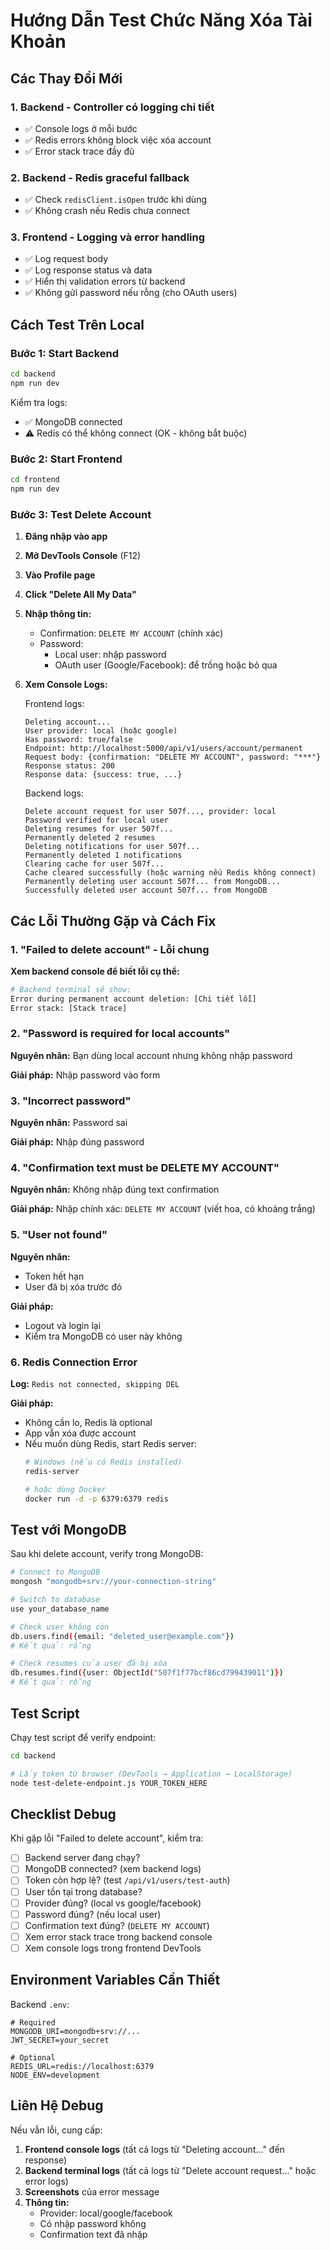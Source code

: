 # Hướng Dẫn Test Chức Năng Xóa Tài Khoản

## Các Thay Đổi Mới

### 1. Backend - Controller có logging chi tiết
- ✅ Console logs ở mỗi bước
- ✅ Redis errors không block việc xóa account
- ✅ Error stack trace đầy đủ

### 2. Backend - Redis graceful fallback
- ✅ Check `redisClient.isOpen` trước khi dùng
- ✅ Không crash nếu Redis chưa connect

### 3. Frontend - Logging và error handling
- ✅ Log request body
- ✅ Log response status và data
- ✅ Hiển thị validation errors từ backend
- ✅ Không gửi password nếu rỗng (cho OAuth users)

## Cách Test Trên Local

### Bước 1: Start Backend
```bash
cd backend
npm run dev
```

Kiểm tra logs:
- ✅ MongoDB connected
- ⚠️ Redis có thể không connect (OK - không bắt buộc)

### Bước 2: Start Frontend
```bash
cd frontend
npm run dev
```

### Bước 3: Test Delete Account

1. **Đăng nhập vào app**
2. **Mở DevTools Console** (F12)
3. **Vào Profile page**
4. **Click "Delete All My Data"**
5. **Nhập thông tin:**
   - Confirmation: `DELETE MY ACCOUNT` (chính xác)
   - Password: 
     - Local user: nhập password
     - OAuth user (Google/Facebook): để trống hoặc bỏ qua

6. **Xem Console Logs:**
   
   Frontend logs:
   ```
   Deleting account...
   User provider: local (hoặc google)
   Has password: true/false
   Endpoint: http://localhost:5000/api/v1/users/account/permanent
   Request body: {confirmation: "DELETE MY ACCOUNT", password: "***"}
   Response status: 200
   Response data: {success: true, ...}
   ```
   
   Backend logs:
   ```
   Delete account request for user 507f..., provider: local
   Password verified for local user
   Deleting resumes for user 507f...
   Permanently deleted 2 resumes
   Deleting notifications for user 507f...
   Permanently deleted 1 notifications
   Clearing cache for user 507f...
   Cache cleared successfully (hoặc warning nếu Redis không connect)
   Permanently deleting user account 507f... from MongoDB...
   Successfully deleted user account 507f... from MongoDB
   ```

## Các Lỗi Thường Gặp và Cách Fix

### 1. "Failed to delete account" - Lỗi chung

**Xem backend console để biết lỗi cụ thể:**

```bash
# Backend terminal sẽ show:
Error during permanent account deletion: [Chi tiết lỗi]
Error stack: [Stack trace]
```

### 2. "Password is required for local accounts"

**Nguyên nhân:** Bạn dùng local account nhưng không nhập password

**Giải pháp:** Nhập password vào form

### 3. "Incorrect password"

**Nguyên nhân:** Password sai

**Giải pháp:** Nhập đúng password

### 4. "Confirmation text must be DELETE MY ACCOUNT"

**Nguyên nhân:** Không nhập đúng text confirmation

**Giải pháp:** Nhập chính xác: `DELETE MY ACCOUNT` (viết hoa, có khoảng trắng)

### 5. "User not found"

**Nguyên nhân:** 
- Token hết hạn
- User đã bị xóa trước đó

**Giải pháp:** 
- Logout và login lại
- Kiểm tra MongoDB có user này không

### 6. Redis Connection Error

**Log:** `Redis not connected, skipping DEL`

**Giải pháp:** 
- Không cần lo, Redis là optional
- App vẫn xóa được account
- Nếu muốn dùng Redis, start Redis server:
  ```bash
  # Windows (nếu có Redis installed)
  redis-server
  
  # hoặc dùng Docker
  docker run -d -p 6379:6379 redis
  ```

## Test với MongoDB

Sau khi delete account, verify trong MongoDB:

```bash
# Connect to MongoDB
mongosh "mongodb+srv://your-connection-string"

# Switch to database
use your_database_name

# Check user không còn
db.users.find({email: "deleted_user@example.com"})
# Kết quả: rỗng

# Check resumes của user đã bị xóa
db.resumes.find({user: ObjectId("507f1f77bcf86cd799439011")})
# Kết quả: rỗng
```

## Test Script

Chạy test script để verify endpoint:

```bash
cd backend

# Lấy token từ browser (DevTools → Application → LocalStorage)
node test-delete-endpoint.js YOUR_TOKEN_HERE
```

## Checklist Debug

Khi gặp lỗi "Failed to delete account", kiểm tra:

- [ ] Backend server đang chạy?
- [ ] MongoDB connected? (xem backend logs)
- [ ] Token còn hợp lệ? (test `/api/v1/users/test-auth`)
- [ ] User tồn tại trong database?
- [ ] Provider đúng? (local vs google/facebook)
- [ ] Password đúng? (nếu local user)
- [ ] Confirmation text đúng? (`DELETE MY ACCOUNT`)
- [ ] Xem error stack trace trong backend console
- [ ] Xem console logs trong frontend DevTools

## Environment Variables Cần Thiết

Backend `.env`:
```env
# Required
MONGODB_URI=mongodb+srv://...
JWT_SECRET=your_secret

# Optional
REDIS_URL=redis://localhost:6379
NODE_ENV=development
```

## Liên Hệ Debug

Nếu vẫn lỗi, cung cấp:
1. **Frontend console logs** (tất cả logs từ "Deleting account..." đến response)
2. **Backend terminal logs** (tất cả logs từ "Delete account request..." hoặc error logs)
3. **Screenshots** của error message
4. **Thông tin:**
   - Provider: local/google/facebook
   - Có nhập password không
   - Confirmation text đã nhập
